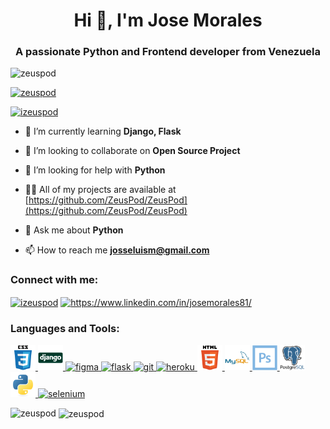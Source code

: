 
                    

<h1 align="center">Hi 👋, I'm Jose Morales</h1>
<h3 align="center">A passionate Python and Frontend developer from Venezuela</h3>

<p align="left"> <img src="https://komarev.com/ghpvc/?username=zeuspod&label=Profile%20views&color=0e75b6&style=flat" alt="zeuspod" /> </p>

<p align="left"> <a href="https://github.com/ryo-ma/github-profile-trophy"><img src="https://github-profile-trophy.vercel.app/?username=zeuspod" alt="zeuspod" /></a> </p>

<p align="left"> <a href="https://twitter.com/izeuspod" target="blank"><img src="https://img.shields.io/twitter/follow/izeuspod?logo=twitter&style=for-the-badge" alt="izeuspod" /></a> </p>

- 🌱 I’m currently learning **Django, Flask**

- 👯 I’m looking to collaborate on **Open Source Project**

- 🤝 I’m looking for help with **Python**

- 👨‍💻 All of my projects are available at [https://github.com/ZeusPod/ZeusPod](https://github.com/ZeusPod/ZeusPod)

- 💬 Ask me about **Python**

- 📫 How to reach me **josseluism@gmail.com**

<h3 align="left">Connect with me:</h3>
<p align="left">
<a href="https://twitter.com/izeuspod" target="blank"><img align="center" src="https://raw.githubusercontent.com/rahuldkjain/github-profile-readme-generator/master/src/images/icons/Social/twitter.svg" alt="izeuspod" height="30" width="40" /></a>
<a href="https://linkedin.com/in/https://www.linkedin.com/in/josemorales81/" target="blank"><img align="center" src="https://raw.githubusercontent.com/rahuldkjain/github-profile-readme-generator/master/src/images/icons/Social/linked-in-alt.svg" alt="https://www.linkedin.com/in/josemorales81/" height="30" width="40" /></a>
</p>

<h3 align="left">Languages and Tools:</h3>
<p align="left"> <a href="https://www.w3schools.com/css/" target="_blank"> <img src="https://raw.githubusercontent.com/devicons/devicon/master/icons/css3/css3-original-wordmark.svg" alt="css3" width="40" height="40"/> </a> <a href="https://www.djangoproject.com/" target="_blank"> <img src="https://raw.githubusercontent.com/devicons/devicon/master/icons/django/django-original.svg" alt="django" width="40" height="40"/> </a> <a href="https://www.figma.com/" target="_blank"> <img src="https://www.vectorlogo.zone/logos/figma/figma-icon.svg" alt="figma" width="40" height="40"/> </a> <a href="https://flask.palletsprojects.com/" target="_blank"> <img src="https://www.vectorlogo.zone/logos/pocoo_flask/pocoo_flask-icon.svg" alt="flask" width="40" height="40"/> </a> <a href="https://git-scm.com/" target="_blank"> <img src="https://www.vectorlogo.zone/logos/git-scm/git-scm-icon.svg" alt="git" width="40" height="40"/> </a> <a href="https://heroku.com" target="_blank"> <img src="https://www.vectorlogo.zone/logos/heroku/heroku-icon.svg" alt="heroku" width="40" height="40"/> </a> <a href="https://www.w3.org/html/" target="_blank"> <img src="https://raw.githubusercontent.com/devicons/devicon/master/icons/html5/html5-original-wordmark.svg" alt="html5" width="40" height="40"/> </a> <a href="https://www.mysql.com/" target="_blank"> <img src="https://raw.githubusercontent.com/devicons/devicon/master/icons/mysql/mysql-original-wordmark.svg" alt="mysql" width="40" height="40"/> </a> <a href="https://www.photoshop.com/en" target="_blank"> <img src="https://raw.githubusercontent.com/devicons/devicon/master/icons/photoshop/photoshop-line.svg" alt="photoshop" width="40" height="40"/> </a> <a href="https://www.postgresql.org" target="_blank"> <img src="https://raw.githubusercontent.com/devicons/devicon/master/icons/postgresql/postgresql-original-wordmark.svg" alt="postgresql" width="40" height="40"/> </a> <a href="https://www.python.org" target="_blank"> <img src="https://raw.githubusercontent.com/devicons/devicon/master/icons/python/python-original.svg" alt="python" width="40" height="40"/> </a> <a href="https://www.selenium.dev" target="_blank"> <img src="https://raw.githubusercontent.com/detain/svg-logos/780f25886640cef088af994181646db2f6b1a3f8/svg/selenium-logo.svg" alt="selenium" width="40" height="40"/> </a> </p>

<p><img align="left" src="https://github-readme-stats.vercel.app/api/top-langs?username=zeuspod&show_icons=true&locale=en&layout=compact" alt="zeuspod" /></p>

<p>&nbsp;<img align="center" src="https://github-readme-stats.vercel.app/api?username=zeuspod&show_icons=true&locale=en" alt="zeuspod" /></p>
